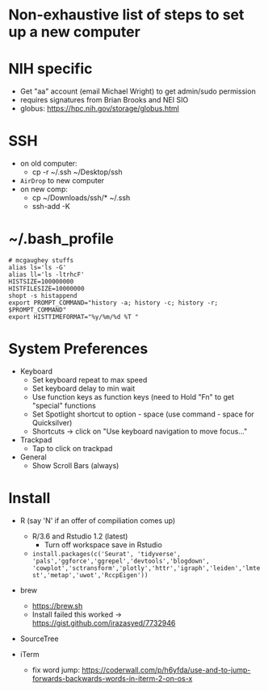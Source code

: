 # Non-exhaustive list of steps to set up a new computer

# NIH specific

  - Get "aa" account (email Michael Wright) to get admin/sudo permission
  - requires signatures from Brian Brooks and NEI SIO
  - globus: https://hpc.nih.gov/storage/globus.html
  
# SSH
  - on old computer:
    - cp -r ~/.ssh ~/Desktop/ssh
  - `AirDrop` to new computer
  - on new comp:
    - cp ~/Downloads/ssh/* ~/.ssh
    - ssh-add -K

# ~/.bash_profile
```
# mcgaughey stuffs
alias ls='ls -G'
alias ll='ls -ltrhcF'
HISTSIZE=100000000
HISTFILESIZE=10000000
shopt -s histappend
export PROMPT_COMMAND="history -a; history -c; history -r; $PROMPT_COMMAND"
export HISTTIMEFORMAT="%y/%m/%d %T "
```

# System Preferences
  - Keyboard
    - Set keyboard repeat to max speed
    - Set keyboard delay to min wait
    - Use function keys as function keys (need to Hold "Fn" to get "special" functions
    - Set Spotlight shortcut to option - space (use command - space for Quicksilver)
    - Shortcuts -> click on "Use keyboard navigation to move focus..."
  - Trackpad
    - Tap to click on trackpad
  - General
    - Show Scroll Bars (always)
 
# Install

  - R (say 'N' if an offer of compiliation comes up)
    - R/3.6 and Rstudio 1.2 (latest)
      - Turn off workspace save in Rstudio
    - `install.packages(c('Seurat', 'tidyverse', 'pals','ggforce','ggrepel','devtools','blogdown',  'cowplot','sctransform','plotly','httr','igraph','leiden','lmtest','metap','uwot','RccpEigen'))`

  - brew
    - https://brew.sh
    - Install failed this worked -> https://gist.github.com/irazasyed/7732946

  - SourceTree

  - iTerm
    - fix word jump: https://coderwall.com/p/h6yfda/use-and-to-jump-forwards-backwards-words-in-iterm-2-on-os-x
